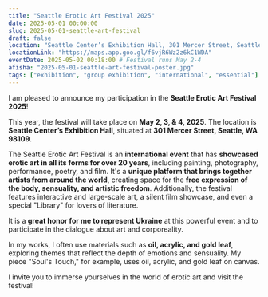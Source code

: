 ```yaml
---
title: "Seattle Erotic Art Festival 2025"
date: 2025-05-01 00:00:00
slug: 2025-05-01-seattle-art-festival
draft: false
location: "Seattle Center’s Exhibition Hall, 301 Mercer Street, Seattle, WA 98109"
locationLink: "https://maps.app.goo.gl/f6vjR6Wz2z6kC1WDA"
eventDate: 2025-05-02 00:18:00 # Festival runs May 2-4
afisha: "2025-05-01-seattle-art-festival-poster.jpg"
tags: ["exhibition", "group exhibition", "international", "essential"]
---
```


I am pleased to announce my participation in the **Seattle Erotic Art Festival 2025**!

This year, the festival will take place on **May 2, 3, & 4, 2025**. The location is **Seattle Center’s Exhibition Hall**, situated at **301 Mercer Street, Seattle, WA 98109**.

The Seattle Erotic Art Festival is an **international event** that has **showcased erotic art in all its forms for over 20 years**, including painting, photography, performance, poetry, and film. It's a **unique platform that brings together artists from around the world**, creating space for the **free expression of the body, sensuality, and artistic freedom**. Additionally, the festival features interactive and large-scale art, a silent film showcase, and even a special "Library" for lovers of literature.

It is a **great honor for me to represent Ukraine** at this powerful event and to participate in the dialogue about art and corporeality.

In my works, I often use materials such as **oil, acrylic, and gold leaf**, exploring themes that reflect the depth of emotions and sensuality. My piece "Soul's Touch," for example, uses oil, acrylic, and gold leaf on canvas.

I invite you to immerse yourselves in the world of erotic art and visit the festival!
